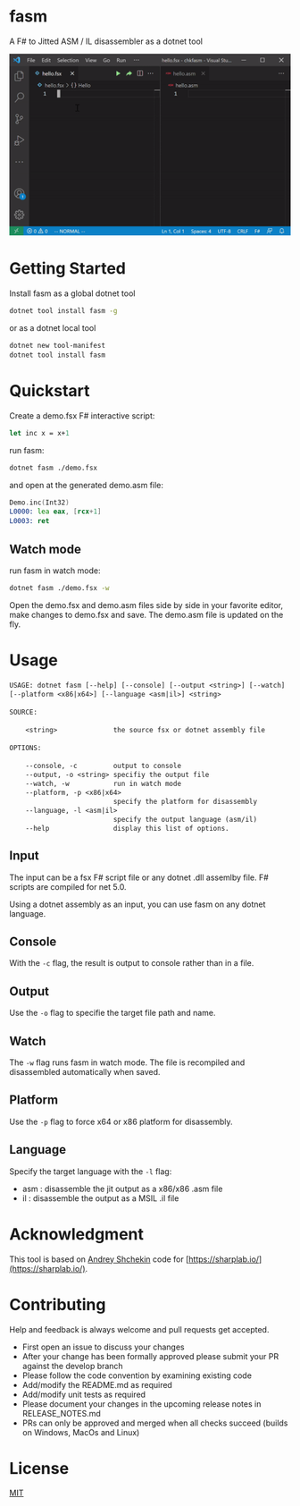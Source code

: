 # fasm

A F# to Jitted ASM / IL disassembler as a dotnet tool

![fasm demo](img/fasm-demo.gif)

# Getting Started

Install fasm as a global dotnet tool

``` bash
dotnet tool install fasm -g
``` 

or as a dotnet local tool

``` bash
dotnet new tool-manifest
dotnet tool install fasm
```` 

# Quickstart

Create a demo.fsx F# interactive script:

``` fsharp
let inc x = x+1
```

run fasm:
``` bash
dotnet fasm ./demo.fsx
```

and open at the generated demo.asm file:

``` asm
Demo.inc(Int32)
L0000: lea eax, [rcx+1]
L0003: ret
```

## Watch mode

run fasm in watch mode:
``` bash
dotnet fasm ./demo.fsx -w
```

Open the demo.fsx and demo.asm files side by side in your favorite editor, make changes to demo.fsx and save. The demo.asm file is updated on the fly.


# Usage

```
USAGE: dotnet fasm [--help] [--console] [--output <string>] [--watch] [--platform <x86|x64>] [--language <asm|il>] <string>

SOURCE:

    <string>              the source fsx or dotnet assembly file

OPTIONS:

    --console, -c         output to console
    --output, -o <string> specifiy the output file
    --watch, -w           run in watch mode
    --platform, -p <x86|x64>
                          specify the platform for disassembly
    --language, -l <asm|il>
                          specify the output language (asm/il)
    --help                display this list of options.
```

## Input

The input can be a fsx F# script file or any dotnet .dll assemlby file. F# scripts are compiled for net 5.0.

Using a dotnet assembly as an input, you can use fasm on any dotnet language.

## Console

With the `-c` flag, the result is output to console rather than in a file.

## Output

Use the `-o` flag to specifie the target file path and name.

## Watch

The `-w` flag runs fasm in watch mode. The file is recompiled and disassembled automatically when saved.

## Platform

Use the `-p` flag to force x64 or x86 platform for disassembly.

## Language

Specify the target language with the `-l` flag:

* asm : disassemble the jit output as a x86/x86 .asm file
* il : disassemble the output as a MSIL .il file

# Acknowledgment

This tool is based on [Andrey Shchekin](https://github.com/ashmind) code for [https://sharplab.io/](https://sharplab.io/).

# Contributing

Help and feedback is always welcome and pull requests get accepted.

* First open an issue to discuss your changes
* After your change has been formally approved please submit your PR against the develop branch
* Please follow the code convention by examining existing code
* Add/modify the README.md as required
* Add/modify unit tests as required
* Please document your changes in the upcoming release notes in RELEASE_NOTES.md
* PRs can only be approved and merged when all checks succeed (builds on Windows, MacOs and Linux)

# License

[MIT](./LICENSE)




